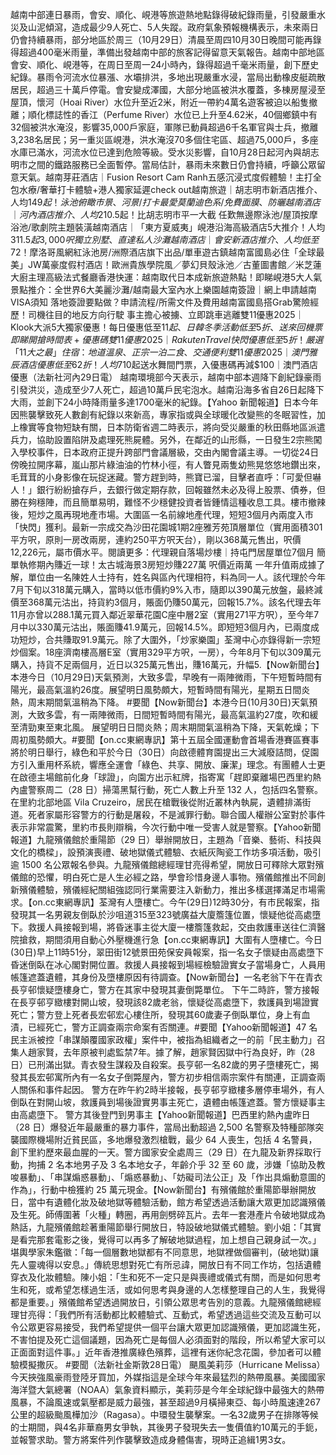 越南中部連日暴雨，會安、順化、峴港等旅遊熱地點錄得破紀錄雨量，引發嚴重水災及山泥傾瀉，造成最少9人死亡、5人失蹤。政府氣象預報機構表示，未來兩日仍會持續暴雨，部分地區於周三（10月29日）清晨至周四10月30日晚間可能再錄得超過400毫米雨量，準備出發越南中部的旅客記得留意天氣報告。越南中部地區會安、順化、峴港等，在周日至周一24小時內，錄得超過千毫米雨量，創下歷史紀錄。暴雨令河流水位暴漲、水壩排洪，多地出現嚴重水浸，當局出動橡皮艇疏散居民，超過三十萬戶停電。會安變成澤國，大部分地區被洪水覆蓋，多棟房屋浸至屋頂，懷河（Hoai River）水位升至近2米，附近一帶約4萬名遊客被迫以船隻撤離；順化標誌性的香江（Perfume River）水位已上升至4.62米，40個鄉鎮中有32個被洪水淹沒，影響35,000戶家庭，軍隊已動員超過6千名軍官與士兵，撤離3,238名居民；另一重災區峴港，洪水淹沒70多個住宅區、超過75,000戶，多座水庫已滿水，河流水位已達到危險等級。受水災影響，自10月28日起河內與胡志明市之間的鐵路服務已全面暫停。當局估計，暴雨未來數日仍會持續，呼籲公眾留意天氣。越南芽莊酒店｜Fusion Resort Cam Ranh五感沉浸式度假體驗！主打全包水療/奢華打卡體驗+港人獨家延遲check out越南旅遊｜胡志明市新酒店推介、人均$149起！泳池俯瞰市景、河景/打卡最愛莫蘭迪色系/免費面膜、防曬越南酒店｜河內酒店推介、人均$210.5起！比胡志明市平一大截 任歎無邊際泳池/屋頂按摩浴池/歌劇院主題裝潢越南酒店｜「東方夏威夷」峴港沿海高級酒店5大推介！人均$311.5起 3,000呎獨立別墅、直達私人沙灘越南酒店｜會安新酒店推介、人均低至$72！摩洛哥風網紅泳池房/洲際酒店旗下出品/單車遊古鎮越南富國島必住「全球最美」JW萬豪度假村酒店！歐洲貴族學院風／夢幻貝殼泳池／古董圖書館／米芝蓮大廚主理高級法式餐廳香港快運：越南取代日本成新旅遊熱點！即睇峴港5大人氣景點推介：全世界6大美麗沙灘/越南最大室內水上樂園越南簽證｜網上申請越南VISA須知 落地簽證要點做？申請流程/所需文件及費用越南富國島搭Grab驚險經歷！司機往目的地反方向行駛 事主擔心被擄、立即跳車逃離雙11優惠2025｜Klook大派5大獨家優惠！每日優惠低至$11起、日韓冬季活動低至5折、送來回機票 即睇開搶時間表+優惠碼雙11優惠2025｜Rakuten Travel快閃優惠低至5折！嚴選「11大之最」住宿：地道溫泉、正宗一泊二食、交通便利雙11優惠2025｜澳門雅辰酒店優惠低至62折！人均$710起送水舞間門票，入優惠碼再減$100｜澳門酒店優惠（法新社河內29日電）    越南環境部今天表示，越南中部本週降下創紀錄豪雨引發洪災，造成至少7人死亡，超過10萬戶民宅泡水。越南沿海多省自26日起降下大雨，並創下24小時降雨量多達1700毫米的紀錄。【Yahoo 新聞報道】日本今年因熊襲擊致死人數創有紀錄以來新高，專家指或與全球暖化改變熊的冬眠習性，加上橡實等食物短缺有關，日本防衛省週二時表示，將向受災嚴重的秋田縣地區派遣兵力，協助設置陷阱及處理死熊屍體。另外，在鄰近的山形縣，一日發生2宗熊闖入學校事件，日本政府正提升跨部門會議層級，交由內閣會議主導。一切從24日傍晚拉開序幕，嵐山那片綠油油的竹林小徑，有人瞥見兩隻幼熊晃悠悠地鑽出來，毛茸茸的小身影像在玩捉迷藏。警方趕到時，熊寶已溜，目擊者直呼：「可愛但嚇人！」銀行紛紛搶存戶，去銀行做定期存款，回報雖然未必及得上股票、債券，但勝在夠穩陣，而且簡單易明，難怪不少穩健投資者皆鍾情這種收息工具。樓市撤辣後，短炒之風再現地產市場。大圍區一名前線地產代理，短短3個月內兩度入市「快閃」獲利。最新一宗成交為沙田花園城1期2座雅芳苑頂層單位（實用面積301平方呎，原則一房改兩房，連約250平方呎天台），剛以368萬元售出，呎價12,226元，屬市價水平。閱讀更多：代理親自落場炒樓｜持屯門居屋單位7個月 簡單執修期內賺近一球！太古城海景3房短炒賺227萬 呎價近兩萬 一年升值兩成據了解，單位由一名陳姓人士持有，姓名與區內代理相符，料為同一人。該代理於今年7月下旬以318萬元購入，當時以低市價約9%入市，隨即以390萬元放盤，最終減價至368萬元沽出，持貨約3個月，賬面仍賺50萬元，回報15.7%。該名代理去年11月亦曾以288.1萬元買入鄰近翠華花園C座中層2室（實用271平方呎），至今年7月中以330萬元沽出，賬面賺41.9萬元，回報14.5%。即短短3個月內，已兩度成功短炒，合共賺取91.9萬元。除了大圍外，「炒家樂園」荃灣中心亦錄得新一宗短炒個案。18座濟南樓高層E室（實用329平方呎，一房），今年8月下旬以309萬元購入，持貨不足兩個月，近日以325萬元售出，賺16萬元，升幅5.【Now新聞台】本港今日（10月29日)天氣預測，大致多雲，早晚有一兩陣微雨，下午短暫時間有陽光，最高氣溫約26度。展望明日風勢頗大，短暫時間有陽光，星期五日間炎熱，周末期間氣溫稍為下降。 #要聞【Now新聞台】本港今日(10月30日)天氣預測，大致多雲，有一兩陣微雨，日間短暫時間有陽光，最高氣溫約27度，吹和緩至清勁東至東北風。 展望明日日間炎熱；周末期間氣溫稍為下降，天氣乾燥；下周初風勢頗大。#要聞【on.cc東網專訊】第十五屆全國運動會首場香港賽區賽事將於明日舉行，綠色和平於今日（30日）向啟德體育園提出三大減廢詰問，促園方引入重用杯系統，響應全運會「綠色、共享、開放、廉潔」理念。有團體人士更在啟德主場館前化身「球證」，向園方出示紅牌，指寄寓「趕即棄離場巴西里約熱內盧警察周二（28 日）掃蕩黑幫行動，死亡人數上升至 132 人，包括四名警察。在里約北部地區 Vila Cruzeiro，居民在槍戰後從附近叢林內執屍，遺體排滿街道。死者家屬形容警方的行動是屠殺，不是滅罪行動。聯合國人權辦公室對於事件表示非常震驚，里約市長則辯稱，今次行動中唯一受害人就是警察。【Yahoo新聞報道】九龍殯儀館於重陽節（29 日）舉辦開放日，主題為「音樂、藝術、科技與文化的橋樑」，設預演喪禮、破地獄儀式體驗、衣紙灰陶瓷工作坊多項活動，吸引逾 1500 名公眾報名參與。九龍殯儀館總經理甘亮得希望，開放日可釋除大眾對殯儀館的恐懼，明白死亡是人生必經之路，學會珍惜身邊人事物。殯儀館推出不同創新殯儀體驗，殯儀經紀關組強認同行業需要注入新動力，推出多樣選擇滿足市場需求。【on.cc東網專訊】荃灣有人墮樓亡。今午(29日)12時30分，有市民報案，指發現其一名男親友倒臥於沙咀道315至323號廣益大廈簷篷位置，懷疑他從高處墮下。救援人員接報到場，將昏迷事主從大廈一樓簷篷救起，交由救護車送往仁濟醫院搶救，期間須用自動心外壓機進行急【on.cc東網專訊】大圍有人墮樓亡。今日(30日)早上11時51分，翠田街12號景田苑保安員報案，指一名女子懷疑由高處墮下昏迷倒臥在冰心閣對開位置。救援人員接報到場經檢驗證實女子當場身亡，人員用帳篷遮蓋遺體，其身份及墮樓原因有待調查。【Now新聞台】一名老翁下午在青衣長亨邨懷疑墮樓身亡，警方在其家中發現其妻倒斃單位。 下午二時許，警方接報在長亨邨亨緻樓對開山坡，發現該82歲老翁，懷疑從高處墮下，救護員到場證實死亡；警方登上死者長宏邨宏心樓住所，發現其60歲妻子倒臥單位，身上有血漬，已經死亡，警方正調查兩宗命案有否關連。#要聞【Yahoo新聞報道】47 名民主派被控「串謀顛覆國家政權」案件中，被指為組織者之一的前「民主動力」召集人趙家賢，去年原被判處監禁7年。據了解，趙家賢因獄中行為良好，昨（28 日）已刑滿出獄。青衣發生謀殺及自殺案。長亨邨一名82歲的男子墮樓死亡，揭發其長宏邨寓所內有一名女子倒斃屋內，警方初步相信兩宗案件有關連，正調查兩人關係和事件起因。 警方在昨午約2時半接報，長亨邨亨緻樓多層停車場外，有人倒臥在對開山坡，救護員到場後證實男事主死亡，遺體由帳篷遮蓋。警方懷疑事主由高處墮下。 警方其後登門到男事主【Yahoo新聞報道】巴西里約熱內盧昨日（28 日）爆發近年最嚴重的暴力事件，當局出動超過 2,500 名警察及特種部隊突襲國際機場附近貧民區，多地爆發激烈槍戰，最少 64 人喪生，包括 4 名警員，創下里約歷來最血腥的一天。警方國家安全處周三（29 日）在九龍及新界採取行動，拘捕 2 名本地男子及 3 名本地女子，年齡介乎 32 至 60 歲，涉嫌「協助及教唆暴動」、「串謀煽惑暴動」、「煽惑暴動」、「妨礙司法公正」及「作出具煽動意圖的作為」，行動中檢獲約 25 萬元現金。【Now新聞台】有殯儀館於重陽節舉辦開放日，當中有遺體化妝及破地獄等體驗活動，館方希望透過活動讓大眾更加認識殯儀及生死。師傅圍著「火種」轉圈，再用劍劈碎瓦片。去年一套港產片令破地獄成為熱話，九龍殯儀館趁著重陽節舉行開放日，特設破地獄儀式體驗。劉小姐：「其實是看完那套電影之後，覺得可以再多了解破地獄過程，加上想自己親身試一次。」堪輿學家朱鑑徽：「每一個層數地獄都有不同意思，地獄裡做個審判，(破地獄)讓先人靈魂得以安息。」傳統思想對死亡有所忌諱，開放日有不同工作坊，包括遺體穿衣及化妝體驗。陳小姐：「生和死不一定只是與喪禮或儀式有關，而是如何思考生和死，或希望怎樣過生活，或如何思考與身邊的人怎樣整理自己的人生，我覺得都是重要。」殯儀館希望透過開放日，引領公眾思考告別的意義。九龍殯儀館總經理甘亮得：「我們所有活動都比較體驗式、互動式，希望透過這些交流及互動可以令公眾更容易接受，我們希望提供一個平台讓大眾更加認識殯儀，更加認識生死，不害怕提及死亡這個議題，因為死亡是每個人必須面對的階段，所以希望大家可以正面面對這件事。」近年香港推廣綠色殯葬，這裡有迷你紀念花園，參加者可以體驗模擬撒灰。&nbsp;#要聞（法新社金斯敦28日電）    颶風美莉莎（Hurricane Melissa）今天挾強風豪雨登陸牙買加，外媒指這是全球今年來最猛烈的熱帶風暴。美國國家海洋暨大氣總署（NOAA）氣象資料顯示，美莉莎是今年全球紀錄中最強大的熱帶風暴，不論風速或氣壓都是威力最強，甚至超過9月橫掃東亞、每小時風速達267公里的超級颱風樺加沙（Ragasa）。中環發生襲擊案。一名32歲男子在排隊等候的士期間，與4名非華裔男女爭執，其後男子發現失去一隻價值約10萬元的手鈪，並報警求助。警方將案件列作襲擊致造成身體傷害，現時正追緝1男3女。